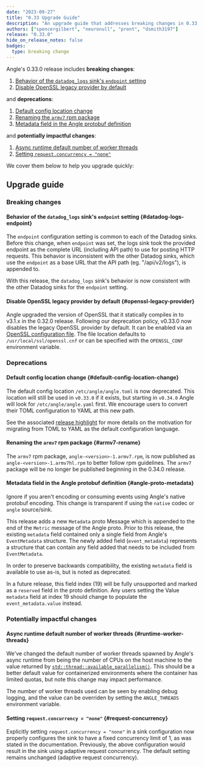 ```yaml
---
date: "2023-09-27"
title: "0.33 Upgrade Guide"
description: "An upgrade guide that addresses breaking changes in 0.33.0"
authors: ["spencergilbert", "neuronull", "pront", "dsmith3197"]
release: "0.33.0"
hide_on_release_notes: false
badges:
  type: breaking change
---
```


Angle's 0.33.0 release includes **breaking changes**:

1. [Behavior of the `datadog_logs` sink's `endpoint` setting](#datadog-logs-endpoint)
1. [Disable OpenSSL legacy provider by default](#openssl-legacy-provider)

and **deprecations**:

1. [Default config location change](#default-config-location-change)
1. [Renaming the `armv7` rpm package](#armv7-rename)
1. [Metadata field in the Angle protobuf definition](#angle-proto-metadata)

and **potentially impactful changes**:

1. [Async runtime default number of worker threads](#runtime-worker-threads)
1. [Setting `request.concurrency = "none"`](#request-concurrency)

We cover them below to help you upgrade quickly:

## Upgrade guide

### Breaking changes

#### Behavior of the `datadog_logs` sink's `endpoint` setting {#datadog-logs-endpoint}

The `endpoint` configuration setting is common to each of the Datadog sinks. Before this
change, when `endpoint` was set, the logs sink took the provided endpoint as the complete
URL (including API path) to use for posting HTTP requests. This behavior is inconsistent
with the other Datadog sinks, which use the `endpoint` as a base URL that the API path
(eg. "/api/v2/logs"), is appended to.

With this release, the `datadog_logs` sink's behavior is now consistent with the other
Datadog sinks for the `endpoint` setting.

#### Disable OpenSSL legacy provider by default {#openssl-legacy-provider}

Angle upgraded the version of OpenSSL that it statically compiles in to v3.1.x in the 0.32.0 release.
Following our deprecation policy, v0.33.0 now disables the legacy OpenSSL provider by default. It can be
enabled via an [OpenSSL configuration file](https://www.openssl.org/docs/man3.1/man5/config.html). The file
location defaults to `/usr/local/ssl/openssl.cnf` or can be specified with the `OPENSSL_CONF` environment variable.

### Deprecations

#### Default config location change {#default-config-location-change}

The default config location `/etc/angle/angle.toml` is now deprecated. This location will
still be used in `v0.33.0` if it exists, but starting in `v0.34.0` Angle will look for
`/etc/angle/angle.yaml` first. We encourage users to convert their TOML configuration to YAML at
this new path.

See the associated [release highlight](/highlights/2023-08-30-yaml-default-format) for more details
on the motivation for migrating from TOML to YAML as the default configuration language.

#### Renaming the `armv7` rpm package {#armv7-rename}

The `armv7` rpm package, `angle-<version>-1.armv7.rpm`, is now published as
`angle-<version>-1.armv7hl.rpm` to better follow rpm guidelines. The `armv7`
package will be no longer be published beginning in the 0.34.0 release.

#### Metadata field in the Angle protobuf definition {#angle-proto-metadata}

Ignore if you aren't encoding or consuming events using Angle's native protobuf
encoding. This change is transparent if using the `native` codec or `angle` source/sink.

This release adds a new `Metadata` proto Message which is appended to the end of the
`Metric` message of the Angle proto. Prior to this release, the existing `metadata`
field contained only a single field from Angle's `EventMetadata` structure. The
newly added field (`event_metadata`) represents a structure that can contain any
field added that needs to be included from `EventMetadata`.

In order to preserve backwards compatibility, the existing `metadata` field is available
to use as-is, but is noted as deprecated.

In a future release, this field index (19) will be fully unsupported and marked as a
`reserved` field in the proto definition. Any users setting the Value `metadata` field
at index 19 should change to populate the `event_metadata.value` instead.

### Potentially impactful changes

#### Async runtime default number of worker threads {#runtime-worker-threads}

We've changed the default number of worker threads spawned by Angle's async runtime
from being the number of CPUs on the host machine to the value returned by
[`std::thread::available_parallelism()`](https://doc.rust-lang.org/stable/std/thread/fn.available_parallelism.html).
This should be a better default value for containerized environments where the container
has limited quotas, but note this change may impact performance.

The number of worker threads used can be seen by enabling debug logging, and the value can
be overriden by setting the `ANGLE_THREADS` environment variable.

#### Setting `request.concurrency = "none"` {#request-concurrency}

Explicitly setting `request.concurrency = "none"` in a sink configuration now properly configures
the sink to have a fixed concurrency limit of 1, as was stated in the documentation. Previously, the
above configuration would result in the sink using adaptive request concurrency. The default setting
remains unchanged (adaptive request concurrency).

